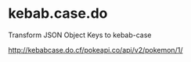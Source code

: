 # kebab.case.do
Transform JSON Object Keys to kebab-case

<http://kebabcase.do.cf/pokeapi.co/api/v2/pokemon/1/>

